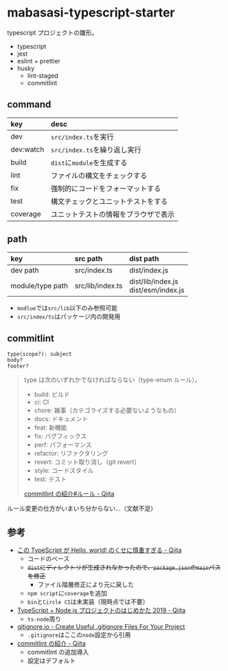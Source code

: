 # mabasasi-typescript-starter

typescript プロジェクトの雛形。

- typescript
- jest
- eslint + prettier
- husky
  - lint-staged
  - commitlint

## command

| key       | desc                                 |
| :-------- | :----------------------------------- |
| dev       | `src/index.ts`を実行                 |
| dev:watch | `src/index.ts`を繰り返し実行         |
| build     | `dist`に`module`を生成する           |
| lint      | ファイルの構文をチェックする         |
| fix       | 強制的にコードをフォーマットする     |
| test      | 構文チェックとユニットテストをする   |
| coverage  | ユニットテストの情報をブラウザで表示 |

## path

| key              | src path         | dist path                                |
| :--------------- | :--------------- | :--------------------------------------- |
| dev path         | src/index.ts     | dist/index.js                            |
| module/type path | src/lib/index.ts | dist/lib/index.js <br> dist/esm/index.js |

- `modlue`では`src/lib`以下のみ参照可能
- `src/index/ts`はパッケージ内の開発用

## commitlint

```
type(scope?): subject
body?
footer?
```

> type は次のいずれかでなければならない（type-enum ルール）。
>
> - build: ビルド
> - ci: CI
> - chore: 雑事（カテゴライズする必要ないようなもの）
> - docs: ドキュメント
> - feat: 新機能
> - fix: バグフィックス
> - perf: パフォーマンス
> - refactor: リファクタリング
> - revert: コミット取り消し（git revert）
> - style: コードスタイル
> - test: テスト
>
> [commitlint の紹介#ルール \- Qiita](https://qiita.com/ybiquitous/items/74225bc4bf0a9ddcd7dd#ルール)

ルール変更の仕方がいまいち分からない...（文献不足）

## 参考

- [この TypeScript が Hello, world\! のくせに慎重すぎる \- Qiita](https://qiita.com/matzkoh/items/90baab22ad489b78384b)
  - コードのベース
  - ~~`dist`にディレクトリが生成されなかったので、`package.json`の`main`パスを修正~~
    - ファイル階層修正により元に戻した
  - `npm script`に`coverage`を追加
  - `bin`と`Circle CI`は未実装（現時点では不要）
- [TypeScript \+ Node\.js プロジェクトのはじめかた 2019 \- Qiita](https://qiita.com/notakaos/items/3bbd2293e2ff286d9f49)
  - `ts-node`周り
- [gitignore\.io \- Create Useful \.gitignore Files For Your Project](https://www.toptal.com/developers/gitignore)
  - `.gitignore`はここの`node`設定から引用
- [commitlint の紹介 \- Qiita](https://qiita.com/ybiquitous/items/74225bc4bf0a9ddcd7dd)
  - commitlint の追加導入
  - 設定はデフォルト
